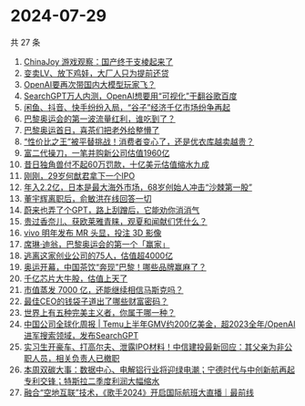 # 2024-07-29

共 27 条

<!-- BEGIN 36KR -->
<!-- 最后更新时间 2024-07-29 02:00:55 +0800 -->
1. [ChinaJoy 游戏观察：国产终于支棱起来了](https://36kr.com/p/2879188905990535)
1. [变卖LV、放下鸡娃，大厂人只为提前还贷](https://36kr.com/p/2881670849450632)
1. [OpenAI要再次带国内大模型玩家飞？](https://36kr.com/p/2880511977608073)
1. [SearchGPT万人内测，OpenAI想要用“可视化”干翻谷歌百度](https://36kr.com/p/2879058569173379)
1. [闲鱼、抖音、快手纷纷入局，“谷子”经济千亿市场纷争再起](https://36kr.com/p/2876238437456774)
1. [巴黎奥运会的第一波流量红利，谁吃到了？](https://36kr.com/p/2880457940963968)
1. [巴黎奥运首日，喜茶们把老外给整懵了](https://36kr.com/p/2880532263965317)
1. [“性价比之王”被平替挑战！消费者变心了，还是优衣库越卖越贵？](https://36kr.com/p/2880329755073416)
1. [富二代操刀，一笔并购新公司估值1960亿](https://36kr.com/p/2881356497769091)
1. [昔日独角兽付不起60万罚款，十亿美元估值缩水九成](https://36kr.com/p/2880629232898697)
1. [刚刚，29岁何猷君拿下一个IPO](https://36kr.com/p/2879865449681543)
1. [年入2.2亿，日本是最大海外市场，68岁创始人冲击“沙棘第一股”](https://36kr.com/p/2880483433665153)
1. [董宇辉离职后，俞敏洪在线回答一切](https://36kr.com/p/2879203864959367)
1. [蔚来也弄了个GPT，路上刮蹭后，它能劝你消消气](https://36kr.com/p/2880636478706308)
1. [贵过香奈儿、获欧莱雅青睐，观夏和闻献们凭什么？](https://36kr.com/p/2881298499768966)
1. [vivo 明年发布 MR 头显，投注 3D 影像](https://36kr.com/p/2879997609333378)
1. [席琳·迪翁，巴黎奥运会的第一个「赢家」](https://36kr.com/p/2881241623073668)
1. [逃离这家创业公司的75人，估值超4000亿](https://36kr.com/p/2881216395664257)
1. [奥运开幕，中国茶饮“奔现”巴黎！哪些品牌赢麻了？](https://36kr.com/p/2881262422037385)
1. [千亿芯片大牛股，估值上天了](https://36kr.com/p/2880329742226048)
1. [市值蒸发 7000 亿，还能继续相信马斯克吗？](https://36kr.com/p/2880006373118850)
1. [最佳CEO的钱袋子道出了哪些财富密码？](https://36kr.com/p/2879936782441353)
1. [世界上有五种完美主义者，你属于哪一种？](https://36kr.com/p/2864861798452105)
1. [中国公司全球化周报 | Temu上半年GMV约200亿美金，超2023全年/OpenAI进军搜索领域，发布SearchGPT](https://36kr.com/p/2880019640652419)
1. [实习生开豪车、打高尔夫、泄露IPO材料！中信建投最新回应：其父亲为非公职人员，相关负责人已撤职](https://36kr.com/p/2880663954248327)
1. [本周双碳大事：数据中心、电解铝行业将迎绿电潮；宁德时代与中创新航再起专利交锋；特斯拉二季度利润大幅缩水](https://36kr.com/p/2881592268886914)
1. [融合“空地互联”技术，《歌手2024》开启国际航班大直播｜最前线](https://36kr.com/p/2881697765167750)
<!-- END 36KR -->